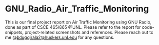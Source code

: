 # GNU_Radio_Air_Traffic_Monitoring
This is our final project report on Air Traffic Monitoring using GNU Radio, done as part of CSCE 465/865 @UNL.
Please refer to the report for code-snippets, project-related screenshots and references. Please reach out to me @bduggirala2@huskers.unl.edu for any questions.
